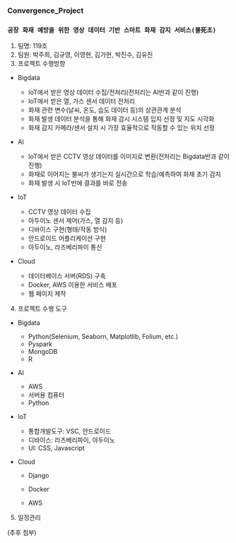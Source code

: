 ### Convergence_Project

### `공장 화재 예방을 위한 영상 데이터 기반 스마트 화재 감지 서비스(불死조)`

1. 팀명: 119조
2. 팀원: 박주희, 김규영, 이영현, 김가현, 박진수, 김유진
3. 프로젝트 수행방향

- Bigdata

  - IoT에서 받은 영상 데이터 수집/전처리(전처리는 AI반과 같이 진행)
  - IoT에서 받은 열, 가스 센서 데이터 전처리
  - 화재 관련 변수(날씨, 온도, 습도 데이터 등)의 상관관계 분석
  - 화재 발생 데이터 분석을 통해 화재 감시 시스템 입지 선정 및 지도 시각화
  - 화재 감지 카메라/센서 설치 시 가장 효율적으로 작동할 수 있는 위치 선정

- AI

  - IoT에서 받은 CCTV 영상 데이터를 이미지로 변환(전처리는 Bigdata반과 같이 진행)
  - 화재로 이어지는 불씨가 생기는지 실시간으로 학습/예측하여 화재 초기 감지
  - 화재 발생 시 IoT반에 결과를 바로 전송

- IoT

  - CCTV 영상 데이터 수집
  - 아두이노 센서 제어(가스, 열 감지 등)
  - 디바이스 구현(형태/작동 방식)
  - 안드로이드 어플리케이션 구현
  - 아두이노, 라즈베리파이 통신

- Cloud

  - 데이터베이스 서버(RDS) 구축
  - Docker, AWS 이용한 서비스 배포
  - 웹 페이지 제작

  

4. 프로젝트 수행 도구

- Bigdata
  - Python(Selenium, Seaborn, Matplotlib, Folium, etc.)
  - Pyspark
  - MongoDB
  - R

- AI

  - AWS
  - 서버용 컴퓨터
  - Python

- IoT

  - 통합개발도구: VSC, 안드로이드
  - 디바이스: 라즈베리파이, 아두이노
  - UI: CSS, Javascript

- Cloud

  - Django

  - Docker

  - AWS

    

5. 일정관리

(추후 첨부)